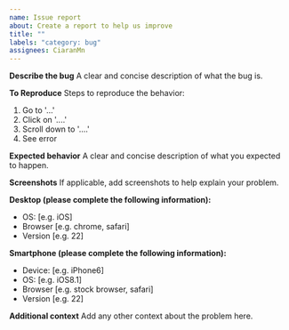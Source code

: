 ```yaml
---
name: Issue report
about: Create a report to help us improve
title: ""
labels: "category: bug"
assignees: CiaranMn
---
```


**Describe the bug**
A clear and concise description of what the bug is.

**To Reproduce**
Steps to reproduce the behavior:

1.  Go to '...'
1.  Click on '....'
1.  Scroll down to '....'
1.  See error

**Expected behavior**
A clear and concise description of what you expected to happen.

**Screenshots**
If applicable, add screenshots to help explain your problem.

**Desktop (please complete the following information):**

- OS: [e.g. iOS]
- Browser [e.g. chrome, safari]
- Version [e.g. 22]

**Smartphone (please complete the following information):**

- Device: [e.g. iPhone6]
- OS: [e.g. iOS8.1]
- Browser [e.g. stock browser, safari]
- Version [e.g. 22]

**Additional context**
Add any other context about the problem here.
